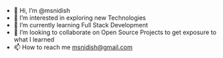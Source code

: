 - 👋 Hi, I’m @msnidish
- 👀 I’m interested in exploring new Technologies 
- 🌱 I’m currently learning Full Stack Development
- 💞️ I’m looking to collaborate on Open Source Projects to get exposure to what I learned
- 📫 How to reach me msnidish@gmail.com

<!---
msnidish/msnidish is a ✨ special ✨ repository because its `README.md` (this file) appears on your GitHub profile.
You can click the Preview link to take a look at your changes.
--->
